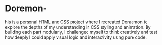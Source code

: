 # Doremon-
his is a personal HTML and CSS project where I recreated Doraemon to explore the depths of my understanding in CSS styling and animation. By building each part modularly, I challenged myself to think creatively and test how deeply I could apply visual logic and interactivity using pure code.
